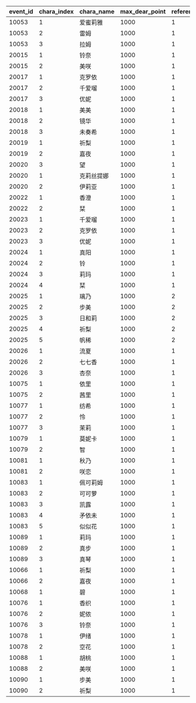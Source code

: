 |event_id|chara_index|chara_name|max_dear_point|reference_type|reference_id|episode_unlock_offset_x|episode_unlock_offset_y|dear_point_up_offset_x|dear_point_up_offset_y|condition_story_id|
| --- | --- | --- | --- | --- | --- | --- | --- | --- | --- | --- |
|10053|1|爱蜜莉雅|1000|1|109901|0|0|0|0|0|
|10053|2|雷姆|1000|1|109701|0|0|0|0|0|
|10053|3|拉姆|1000|1|109801|0|0|0|0|0|
|20015|1|铃奈|1000|1|110001|0|0|0|0|0|
|20015|2|美咲|1000|1|110201|0|0|0|0|0|
|20017|1|克罗依|1000|1|110801|0|0|0|0|0|
|20017|2|千爱瑠|1000|1|110901|0|0|0|0|0|
|20017|3|优妮|1000|1|111001|0|0|0|40|0|
|20018|1|美美|1000|1|111301|0|0|0|0|0|
|20018|2|镜华|1000|1|111101|0|0|0|0|0|
|20018|3|未奏希|1000|1|111201|0|0|0|0|0|
|20019|1|祈梨|1000|1|106601|0|0|0|0|0|
|20019|2|嘉夜|1000|1|106501|0|0|0|0|0|
|20020|3|望|1000|1|111601|0|0|0|0|0|
|20020|1|克莉丝提娜|1000|1|111501|0|0|0|0|0|
|20020|2|伊莉亚|1000|1|111701|0|0|0|0|0|
|20022|1|香澄|1000|1|112201|0|0|0|0|0|
|20022|2|栞|1000|1|112301|0|0|0|0|0|
|20023|1|千爱瑠|1000|1|110901|0|0|0|0|0|
|20023|2|克罗依|1000|1|110801|0|0|0|0|0|
|20023|3|优妮|1000|1|111001|0|0|0|0|0|
|20024|1|真阳|1000|1|103301|0|0|0|0|0|
|20024|2|铃|1000|1|102601|0|0|0|0|0|
|20024|3|莉玛|1000|1|105201|0|0|0|0|0|
|20024|4|栞|1000|1|103801|0|0|0|0|0|
|20025|1|璃乃|1000|2|112901|0|0|0|0|0|
|20025|2|步美|1000|2|113001|0|0|0|0|0|
|20025|3|日和莉|1000|2|900103|0|0|0|0|0|
|20025|4|祈梨|1000|2|906601|0|0|0|0|5042004|
|20025|5|帆稀|1000|2|106701|0|-40|0|0|5042004|
|20026|1|流夏|1000|1|113101|0|0|0|0|0|
|20026|2|七七香|1000|1|113301|0|0|0|0|0|
|20026|3|杏奈|1000|1|113201|0|0|0|0|0|
|10075|1|依里|1000|1|113801|0|0|0|0|0|
|10075|2|茜里|1000|1|113701|0|0|0|0|0|
|10077|1|纺希|1000|1|113901|0|0|0|0|0|
|10077|2|怜|1000|1|114001|0|0|0|0|0|
|10077|3|茉莉|1000|1|114101|0|0|0|0|0|
|10079|1|莫妮卡|1000|1|114201|0|0|0|0|0|
|10079|2|智|1000|1|114301|0|0|0|0|0|
|10081|1|秋乃|1000|1|114401|0|0|0|0|0|
|10081|2|咲恋|1000|1|114501|0|0|0|0|0|
|10083|1|佩可莉姆|1000|1|111801|0|0|0|0|0|
|10083|2|可可萝|1000|1|111901|0|0|0|0|0|
|10083|3|凯露|1000|1|112001|0|0|0|0|0|
|10083|4|矛依未|1000|1|114701|0|0|0|0|5056002|
|10083|5|似似花|1000|1|115001|0|0|0|0|5056002|
|10089|1|莉玛|1000|1|115801|0|0|0|0|0|
|10089|2|真步|1000|1|116001|0|0|0|0|5061002|
|10089|3|真琴|1000|1|115901|0|0|0|0|5061003|
|10066|1|祈梨|1000|1|116501|0|0|0|0|0|
|10066|2|嘉夜|1000|1|116601|0|0|0|0|0|
|10068|1|碧|1000|1|116701|0|0|0|0|0|
|10076|1|香织|1000|1|117701|0|0|0|0|0|
|10076|2|妮侬|1000|1|117801|0|0|0|0|0|
|10076|3|铃奈|1000|1|117901|0|0|0|0|0|
|10078|1|伊绪|1000|1|119001|0|0|0|0|0|
|10078|2|空花|1000|1|119101|0|0|0|0|0|
|10088|1|胡桃|1000|1|121301|0|0|0|0|0|
|10088|2|美咲|1000|1|121401|0|0|0|0|0|
|10090|1|步美|1000|1|121501|0|0|0|0|0|
|10090|2|祈梨|1000|1|121601|0|0|0|0|0|